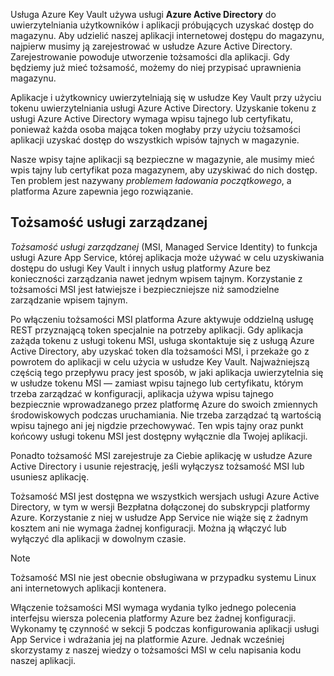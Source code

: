 Usługa Azure Key Vault używa usługi **Azure Active Directory** do uwierzytelniania użytkowników i aplikacji próbujących uzyskać dostęp do magazynu. Aby udzielić naszej aplikacji internetowej dostępu do magazynu, najpierw musimy ją zarejestrować w usłudze Azure Active Directory. Zarejestrowanie powoduje utworzenie tożsamości dla aplikacji. Gdy będziemy już mieć tożsamość, możemy do niej przypisać uprawnienia magazynu.

Aplikacje i użytkownicy uwierzytelniają się w usłudze Key Vault przy użyciu tokenu uwierzytelniania usługi Azure Active Directory. Uzyskanie tokenu z usługi Azure Active Directory wymaga wpisu tajnego lub certyfikatu, ponieważ każda osoba mająca token mogłaby przy użyciu tożsamości aplikacji uzyskać dostęp do wszystkich wpisów tajnych w magazynie.

Nasze wpisy tajne aplikacji są bezpieczne w magazynie, ale musimy mieć wpis tajny lub certyfikat poza magazynem, aby uzyskiwać do nich dostęp. Ten problem jest nazywany *problemem ładowania początkowego*, a platforma Azure zapewnia jego rozwiązanie.

## <a name="managed-service-identity"></a>Tożsamość usługi zarządzanej

*Tożsamość usługi zarządzanej* (MSI, Managed Service Identity) to funkcja usługi Azure App Service, której aplikacja może używać w celu uzyskiwania dostępu do usługi Key Vault i innych usług platformy Azure bez konieczności zarządzania nawet jednym wpisem tajnym. Korzystanie z tożsamości MSI jest łatwiejsze i bezpieczniejsze niż samodzielne zarządzanie wpisem tajnym.

Po włączeniu tożsamości MSI platforma Azure aktywuje oddzielną usługę REST przyznającą token specjalnie na potrzeby aplikacji. Gdy aplikacja zażąda tokenu z usługi tokenu MSI, usługa skontaktuje się z usługą Azure Active Directory, aby uzyskać token dla tożsamości MSI, i przekaże go z powrotem do aplikacji w celu użycia w usłudze Key Vault. Najważniejszą częścią tego przepływu pracy jest sposób, w jaki aplikacja uwierzytelnia się w usłudze tokenu MSI &mdash; zamiast wpisu tajnego lub certyfikatu, którym trzeba zarządzać w konfiguracji, aplikacja używa wpisu tajnego bezpiecznie wprowadzanego przez platformę Azure do swoich zmiennych środowiskowych podczas uruchamiania. Nie trzeba zarządzać tą wartością wpisu tajnego ani jej nigdzie przechowywać. Ten wpis tajny oraz punkt końcowy usługi tokenu MSI jest dostępny wyłącznie dla Twojej aplikacji.

Ponadto tożsamość MSI zarejestruje za Ciebie aplikację w usłudze Azure Active Directory i usunie rejestrację, jeśli wyłączysz tożsamość MSI lub usuniesz aplikację.

Tożsamość MSI jest dostępna we wszystkich wersjach usługi Azure Active Directory, w tym w wersji Bezpłatna dołączonej do subskrypcji platformy Azure. Korzystanie z niej w usłudze App Service nie wiąże się z żadnym kosztem ani nie wymaga żadnej konfiguracji. Można ją włączyć lub wyłączyć dla aplikacji w dowolnym czasie.

> [!NOTE]
> Tożsamość MSI nie jest obecnie obsługiwana w przypadku systemu Linux ani internetowych aplikacji kontenera.

Włączenie tożsamości MSI wymaga wydania tylko jednego polecenia interfejsu wiersza polecenia platformy Azure bez żadnej konfiguracji. Wykonamy tę czynność w sekcji 5 podczas konfigurowania aplikacji usługi App Service i wdrażania jej na platformie Azure. Jednak wcześniej skorzystamy z naszej wiedzy o tożsamości MSI w celu napisania kodu naszej aplikacji.